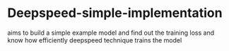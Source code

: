 # Deepspeed-simple-implementation
aims to build a simple example model and find out the training loss and know how efficiently deepspeed technique trains the model
